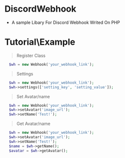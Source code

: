 # DiscordWebhook
- A sample Libary For Discord Webhook Writed On PHP
# Tutorial\Example
 > Register Class
```php
  $wh = new Webhook('your_webhook_link');
```
> Settings
```php
  $wh = new Webhook('your_webhook_link');
  $wh->settings(['setting_key', 'setting_value']);
```
> Set Avatar/name
```php
  $wh = new Webhook('your_webhook_link');
  $wh->setAvatar('image_url');
  $wh->setName('Test!');
```
> Get Avatar/name
```php
  $wh = new Webhook('your_webhook_link');
  $wh->setAvatar('image_url');
  $wh->setName('Test!');
  $name = $wh->getName();
  $avatar = $wh->getAvatar();
```
